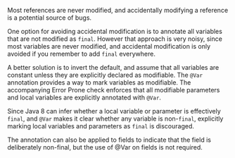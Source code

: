 

Most references are never modified, and accidentally modifying a reference is a
potential source of bugs.

One option for avoiding accidental modification is to annotate all variables
that are not modified as `final`. However that approach is very noisy, since
most variables are never modified, and accidental modification is only avoided
if you remember to add `final` everywhere.

A better solution is to invert the default, and assume that all variables are
constant unless they are explicitly declared as modifiable. The `@Var`
annotation provides a way to mark variables as modifiable. The accompanying
Error Prone check enforces that all modifiable parameters and local variables
are explicitly annotated with `@Var`.

Since Java 8 can infer whether a local variable or parameter is effectively
`final`, and `@Var` makes it clear whether any variable is non-`final`,
explicitly marking local variables and parameters as `final` is discouraged.

The annotation can also be applied to fields to indicate that the field is
deliberately non-final, but the use of @Var on fields is not required.

